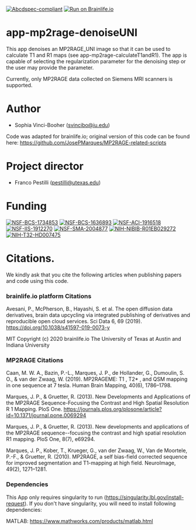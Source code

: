 [![Abcdspec-compliant](https://img.shields.io/badge/ABCD_Spec-v1.1-green.svg)](https://github.com/brain-life/abcd-spec)
[![Run on Brainlife.io](https://img.shields.io/badge/Brainlife-bl.app.262-blue.svg)](https://doi.org/10.25663/brainlife.app.262)

# app-mp2rage-denoiseUNI
This app denoises an MP2RAGE_UNI image so that it can be used to calculate T1 and R1 maps (see app-mp2rage-calculateT1andR1). The app is capable of selecting the regularization parameter for the denoising step or the user may provide the parameter.

Currently, only MP2RAGE data collected on Siemens MRI scanners is supported.

# Author
- Sophia Vinci-Booher (svincibo@iu.edu)

Code was adapted for brainlife.io; original version of this code can be found here: 
https://github.com/JosePMarques/MP2RAGE-related-scripts

# Project director
- Franco Pestilli (pestilli@utexas.edu)

# Funding
[![NSF-BCS-1734853](https://img.shields.io/badge/NSF_BCS-1734853-blue.svg)](https://nsf.gov/awardsearch/showAward?AWD_ID=1734853)
[![NSF-BCS-1636893](https://img.shields.io/badge/NSF_BCS-1636893-blue.svg)](https://nsf.gov/awardsearch/showAward?AWD_ID=1636893)
[![NSF-ACI-1916518](https://img.shields.io/badge/NSF_ACI-1916518-blue.svg)](https://nsf.gov/awardsearch/showAward?AWD_ID=1916518)
[![NSF-IIS-1912270](https://img.shields.io/badge/NSF_IIS-1912270-blue.svg)](https://nsf.gov/awardsearch/showAward?AWD_ID=1912270)
[![NSF-SMA-2004877](https://img.shields.io/badge/NSF_SMA-2004877-blue.svg)](https://nsf.gov/awardsearch/showAward?AWD_ID=2004877)
[![NIH-NIBIB-R01EB029272](https://img.shields.io/badge/NIH_NIBIB-R01EB029272-green.svg)](https://grantome.com/grant/NIH/R01-EB029272-01)
[![NIH-T32-HD007475](https://img.shields.io/badge/NIH_T32-HD007475-green.svg)](https://www.nichd.nih.gov/grants-contracts/training-careers/extramural/institutional)

# Citations.
We kindly ask that you cite the following articles when publishing papers and code using this code.

### brainlife.io platform Citations

Avesani, P., McPherson, B., Hayashi, S. et al. The open diffusion data derivatives, brain data upcycling via integrated publishing of derivatives and reproducible open cloud services. Sci Data 6, 69 (2019). https://doi.org/10.1038/s41597-019-0073-y

MIT Copyright (c) 2020 brainlife.io The University of Texas at Austin and Indiana University

### MP2RAGE Citations

Caan, M. W. A., Bazin, P.-L., Marques, J. P., de Hollander, G., Dumoulin, S. O., & van der Zwaag, W. (2019). MP2RAGEME: T1 , T2* , and QSM mapping in one sequence at 7 tesla. Human Brain Mapping, 40(6), 1786–1798.

Marques, J. P., & Gruetter, R. (2013). New Developments and Applications of the MP2RAGE Sequence-Focusing the Contrast and High Spatial Resolution R 1 Mapping. PloS One. https://journals.plos.org/plosone/article?id=10.1371/journal.pone.0069294

Marques, J. P., & Gruetter, R. (2013). New developments and applications of the MP2RAGE sequence--focusing the contrast and high spatial resolution R1 mapping. PloS One, 8(7), e69294.

Marques, J. P., Kober, T., Krueger, G., van der Zwaag, W., Van de Moortele, P.-F., & Gruetter, R. (2010). MP2RAGE, a self bias-field corrected sequence for improved segmentation and T1-mapping at high field. NeuroImage, 49(2), 1271–1281.

### Dependencies

This App only requires singularity to run (https://singularity.lbl.gov/install-request). If you don't have singularity, you will need to install following dependencies:

MATLAB: https://www.mathworks.com/products/matlab.html

